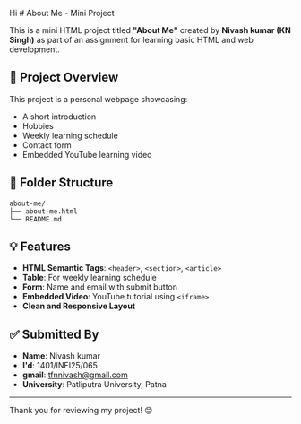 Hi # About Me - Mini Project

This is a mini HTML project titled **"About Me"** created by **Nivash kumar (KN Singh)** as part of an assignment for learning basic HTML and web development.

## 📄 Project Overview
This project is a personal webpage showcasing:
- A short introduction
- Hobbies
- Weekly learning schedule
- Contact form
- Embedded YouTube learning video

## 📁 Folder Structure
```
about-me/
├── about-me.html
└── README.md
```

## 💡 Features
- **HTML Semantic Tags**: `<header>`, `<section>`, `<article>`
- **Table**: For weekly learning schedule
- **Form**: Name and email with submit button
- **Embedded Video**: YouTube tutorial using `<iframe>`
- **Clean and Responsive Layout**

## ✅ Submitted By
- **Name**: Nivash kumar
- **I'd**: 1401/INFI25/065
- **gmail**: tfnnivash@gmail.com
- **University**: Patliputra University, Patna

---
Thank you for reviewing my project! 😊
